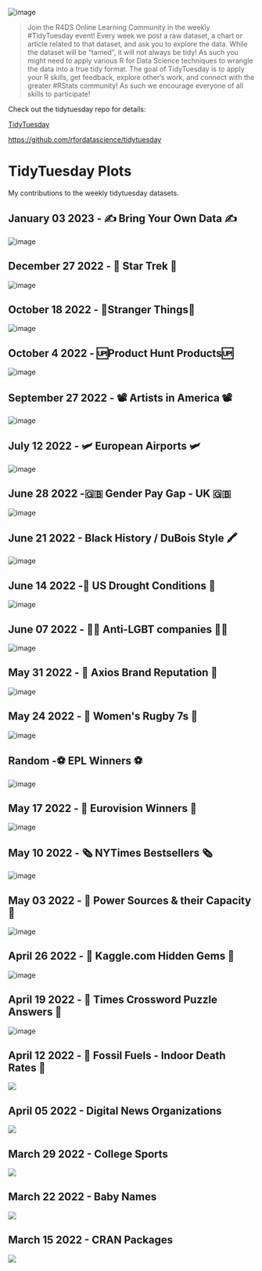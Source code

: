 ![image](tidytuesday.jpeg)

> Join the R4DS Online Learning Community in the weekly #TidyTuesday event! Every week we post a raw dataset, a chart or article related to that dataset, and ask you to explore the data. While the dataset will be “tamed”, it will not always be tidy! As such you might need to apply various R for Data Science techniques to wrangle the data into a true tidy format. The goal of TidyTuesday is to apply your R skills, get feedback, explore other’s work, and connect with the greater #RStats community! As such we encourage everyone of all skills to participate!

Check out the tidytuesday repo for details:

[TidyTuesday](https://github.com/rfordatascience/tidytuesday)

https://github.com/rfordatascience/tidytuesday

# TidyTuesday Plots

My contributions to the weekly tidytuesday datasets.

## January 03 2023 - ✍️ Bring Your Own Data ✍️

![image](2023/01_Jan_03/age.png)

## December 27 2022 - 🚀 Star Trek 🚀

![image](2022/38_December_27/starTrek.png)

## October 18 2022 - 🎃Stranger Things🎃

![image](2022/30_October_18/stranger_things.png)

## October 4 2022 - 🆙Product Hunt Products🆙

![image](2022/29_October_04/product_hunt2.png)

## September 27 2022 - 📽 Artists in America 📽

![image](2022/28_September_27/artists.png)

## July 12 2022 - 🛩 European Airports 🛩

![image](2022/18_July_12/airports.png)

## June 28 2022 -🇬🇧 Gender Pay Gap - UK 🇬🇧

![image](2022/16_June_28/epl_pay.png)

## June 21 2022 - Black History / DuBois Style 🖍

![image](2022/15_June_21/juneteenth.png)

## June 14 2022 -🌵 US Drought Conditions 🌵

![image](2022/14_June_14/drought.png)

## June 07 2022 - 🏳️‍🌈 Anti-LGBT companies 🏳️‍🌈

![image](2022/13_June_07/pride.png)

## May 31 2022 - 🏢 Axios Brand Reputation 🏢

![image](2022/12_May_31/companies2.png)

## May 24 2022 - 🏉 Women's Rugby 7s 🏉

![image](2022/11_May_24/rugby7_ball.png)

## Random -⚽️ EPL Winners ⚽️

![image](Random/EPL_Table_2022/premierLeague.png)

## May 17 2022 - 🎵 Eurovision Winners 🎵

![image](2022/10_May_11/Eurovision.png)

## May 10 2022 - 🗞 NYTimes Bestsellers 🗞

![image](2022/09_May_10/nytimes.png)

## May 03 2022 - 🔌 Power Sources & their Capacity 🔌

![image](2022/08_May_03/plot.png)

## April 26 2022 - 🔐 Kaggle.com Hidden Gems 🔐

![image](2022/07_April_26/kaggle.png)

## April 19 2022 - 🧩 Times Crossword Puzzle Answers 🧩

![image](2022/06_April_19/times_answers.png)

## April 12 2022 - 🦕 Fossil Fuels - Indoor Death Rates 🦕

 <img src ="2022/05_April_12/change.png">

## April 05 2022 - Digital News Organizations

  <img src ="2022/04_April_05/export.png">

## March 29 2022 - College Sports

 <img src ="2022/03_March_29/sec_sports.png">
 
 
 ## March 22 2022 - Baby Names

 <img src ="2022/02_March_22/March%2022.gif">

## March 15 2022 - CRAN Packages

<img src ="2022/01_March_15/March_15_2022.png">
